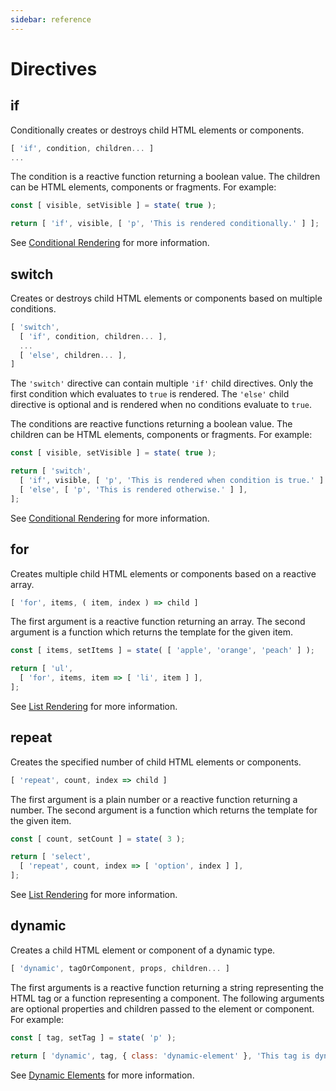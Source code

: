 ```yaml
---
sidebar: reference
---
```


# Directives

## if

Conditionally creates or destroys child HTML elements or components.

```js
[ 'if', condition, children... ]
...
```

The condition is a reactive function returning a boolean value. The children can be HTML elements, components or fragments. For example:

```js
const [ visible, setVisible ] = state( true );

return [ 'if', visible, [ 'p', 'This is rendered conditionally.' ] ];
```

See [Conditional Rendering](../guide/conditions-and-lists#conditional-rendering) for more information.


## switch

Creates or destroys child HTML elements or components based on multiple conditions.

```js
[ 'switch',
  [ 'if', condition, children... ],
  ...
  [ 'else', children... ],
]
```

The `'switch'` directive can contain multiple `'if'` child directives. Only the first condition which evaluates to `true` is rendered. The `'else'` child directive is optional and is rendered when no conditions evaluate to `true`.

The conditions are reactive functions returning a boolean value. The children can be HTML elements, components or fragments. For example:

```js
const [ visible, setVisible ] = state( true );

return [ 'switch',
  [ 'if', visible, [ 'p', 'This is rendered when condition is true.' ] ],
  [ 'else', [ 'p', 'This is rendered otherwise.' ] ],
];
```

See [Conditional Rendering](../guide/conditions-and-lists#conditional-rendering) for more information.


## for

Creates multiple child HTML elements or components based on a reactive array.

```js
[ 'for', items, ( item, index ) => child ]
```

The first argument is a reactive function returning an array. The second argument is a function which returns the template for the given item.

```js
const [ items, setItems ] = state( [ 'apple', 'orange', 'peach' ] );

return [ 'ul',
  [ 'for', items, item => [ 'li', item ] ],
];
```

See [List Rendering](../guide/conditions-and-lists#list-rendering) for more information.


## repeat

Creates the specified number of child HTML elements or components.

```js
[ 'repeat', count, index => child ]
```

The first argument is a plain number or a reactive function returning a number. The second argument is a function which returns the template for the given item.

```js
const [ count, setCount ] = state( 3 );

return [ 'select',
  [ 'repeat', count, index => [ 'option', index ] ],
];
```

See [List Rendering](../guide/conditions-and-lists#list-rendering) for more information.



## dynamic

Creates a child HTML element or component of a dynamic type.

```js
[ 'dynamic', tagOrComponent, props, children... ]
```

The first arguments is a reactive function returning a string representing the HTML tag or a function representing a component. The following arguments are optional properties and children passed to the element or component. For example:

```js
const [ tag, setTag ] = state( 'p' );

return [ 'dynamic', tag, { class: 'dynamic-element' }, 'This tag is dynamic.' ];
```

See [Dynamic Elements](../guide/conditions-and-lists#dynamic-elements) for more information.
